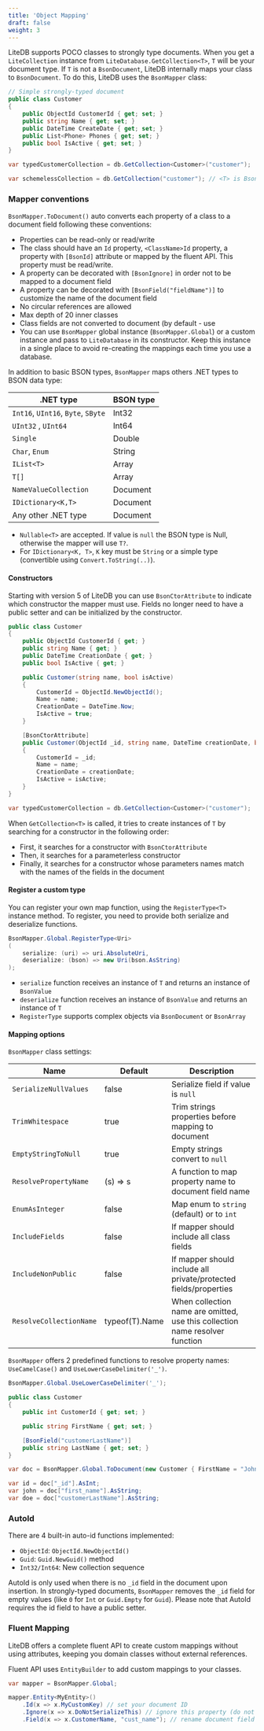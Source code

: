 ```yaml
---
title: 'Object Mapping'
draft: false
weight: 3
---
```


LiteDB supports POCO classes to strongly type documents. When you get a `LiteCollection` instance from `LiteDatabase.GetCollection<T>`, `T` will be your document type. If `T` is not a `BsonDocument`, LiteDB internally maps your class to `BsonDocument`. To do this, LiteDB uses the `BsonMapper` class:

```C#
// Simple strongly-typed document
public class Customer
{
    public ObjectId CustomerId { get; set; }
    public string Name { get; set; }
    public DateTime CreateDate { get; set; }
    public List<Phone> Phones { get; set; }
    public bool IsActive { get; set; }
}

var typedCustomerCollection = db.GetCollection<Customer>("customer");

var schemelessCollection = db.GetCollection("customer"); // <T> is BsonDocument
```

### Mapper conventions

`BsonMapper.ToDocument()` auto converts each property of a class to a document field following these conventions:

- Properties can be read-only or read/write
- The class should have an `Id` property, `<ClassName>Id` property, a property with `[BsonId]` attribute or mapped by the fluent API. This property must be read/write.
- A property can be decorated with `[BsonIgnore]` in order not to be mapped to a document field
- A property can be decorated with `[BsonField("fieldName")]` to customize the name of the document field
- No circular references are allowed
- Max depth of 20 inner classes
- Class fields are not converted to document (by default - use 
- You can use `BsonMapper` global instance (`BsonMapper.Global`) or a custom instance and pass to `LiteDatabase` in its constructor. Keep this instance in a single place to avoid re-creating the mappings each time you use a database.

In addition to basic BSON types, `BsonMapper` maps others .NET types to BSON data type:

|.NET type                          |BSON type     |
|-----------------------------------|--------------|
|`Int16`, `UInt16`, `Byte`, `SByte` |Int32         |
|`UInt32` , `UInt64`                |Int64         |
|`Single`                           |Double        |
|`Char`, `Enum`                     |String        |
|`IList<T>`                         |Array         |
|`T[]`                              |Array         |
|`NameValueCollection`              |Document      |
|`IDictionary<K,T>`                 |Document      |
|Any other .NET type                |Document      |

- `Nullable<T>` are accepted. If value is `null` the BSON type is Null, otherwise the mapper will use `T?`.
- For `IDictionary<K, T>`, `K` key must be `String` or a simple type (convertible using `Convert.ToString(..)`).

#### Constructors
Starting with version 5 of LiteDB you can use `BsonCtorAttribute` to indicate which constructor the mapper must use. Fields no longer need to have a public setter and can be initialized by the constructor.

```C#
public class Customer
{
    public ObjectId CustomerId { get; }
    public string Name { get; }
    public DateTime CreationDate { get; }
    public bool IsActive { get; }

    public Customer(string name, bool isActive)
    {
        CustomerId = ObjectId.NewObjectId();
        Name = name;
        CreationDate = DateTime.Now;
        IsActive = true;
    }

    [BsonCtorAttribute]
    public Customer(ObjectId _id, string name, DateTime creationDate, bool isActive)
    {
        CustomerId = _id;
        Name = name;
        CreationDate = creationDate;
        IsActive = isActive;
    }
}

var typedCustomerCollection = db.GetCollection<Customer>("customer");
```

When `GetCollection<T>` is called, it tries to create instances of `T` by searching for a constructor in the following order:

* First, it searches for a constructor with `BsonCtorAttribute`
* Then, it searches for a parameterless constructor
* Finally, it searches for a constructor whose parameters names match with the names of the fields in the document

#### Register a custom type

You can register your own map function, using the `RegisterType<T>` instance method. To register, you need to provide both serialize and deserialize functions.

```C#
BsonMapper.Global.RegisterType<Uri>
(
    serialize: (uri) => uri.AbsoluteUri,
    deserialize: (bson) => new Uri(bson.AsString)
);
```

- `serialize` function receives an instance of `T` and returns an instance of `BsonValue`
- `deserialize` function receives an instance of `BsonValue` and returns an instance of `T`
- `RegisterType` supports complex objects via `BsonDocument` or `BsonArray` 

#### Mapping options

`BsonMapper` class settings:

|Name                   |Default |Description                                                |
|-----------------------|--------|-----------------------------------------------------------|
|`SerializeNullValues`  |false   |Serialize field if value is `null`                         |
|`TrimWhitespace`       |true    |Trim strings properties before mapping to document         |
|`EmptyStringToNull`    |true    |Empty strings convert to `null`                            |
|`ResolvePropertyName`  |(s) => s|A function to map property name to document field name     |
|`EnumAsInteger`        |false   |Map enum to `string` (default) or to `int`                 |
|`IncludeFields`        |false   |If mapper should include all class fields                  |
|`IncludeNonPublic`     |false   |If mapper should include all private/protected fields/properties|
|`ResolveCollectionName`|typeof(T).Name|When collection name are omitted, use this collection name resolver function|

`BsonMapper` offers 2 predefined functions to resolve property names: `UseCamelCase()` and `UseLowerCaseDelimiter('_')`.

```C#
BsonMapper.Global.UseLowerCaseDelimiter('_');

public class Customer
{
    public int CustomerId { get; set; }

    public string FirstName { get; set; }

    [BsonField("customerLastName")]
    public string LastName { get; set; }
}

var doc = BsonMapper.Global.ToDocument(new Customer { FirstName = "John", LastName = "Doe" });

var id = doc["_id"].AsInt;
var john = doc["first_name"].AsString;
var doe = doc["customerLastName"].AsString;
```    

### AutoId

There are 4 built-in auto-id functions implemented:

- `ObjectId`: `ObjectId.NewObjectId()`
- `Guid`: `Guid.NewGuid()` method
- `Int32/Int64`: New collection sequence

AutoId is only used when there is no `_id` field in the document upon insertion. In strongly-typed documents, `BsonMapper` removes the `_id` field for empty values (like `0` for `Int` or `Guid.Empty` for `Guid`).
Please note that AutoId requires the id field to have a public setter.

### Fluent Mapping

LiteDB offers a complete fluent API to create custom mappings without using attributes, keeping you domain classes without external references.

Fluent API uses `EntityBuilder` to add custom mappings to your classes.

```C#
var mapper = BsonMapper.Global;

mapper.Entity<MyEntity>()
    .Id(x => x.MyCustomKey) // set your document ID
    .Ignore(x => x.DoNotSerializeThis) // ignore this property (do not store)
    .Field(x => x.CustomerName, "cust_name"); // rename document field
```
